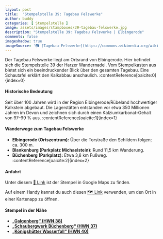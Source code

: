 ```yaml
---
layout: post
title:  "Stempelstelle 39: Tagebau Felswerke"
author: buddy
categories: [ Stempelstelle ]
image: assets/images/stampboxes/39-tagebau-felswerke.jpg
description: "Stempelstelle 39: Tagebau Felswerke | Elbingerode"
comments: false
imageshadow: true
imageSource: '📷 [Tagebau Felswerke](https://commons.wikimedia.org/wiki/File:Tagebau_Felswerke.jpg) von <a href="//commons.wikimedia.org/wiki/User:B.Thomas95" title="User:B.Thomas95">Thomas Binder</a> unter Lizenz [CC BY-SA 4.0](https://creativecommons.org/licenses/by-sa/4.0)'
---
```


Der Tagebau Felswerke liegt am Ortsrand von Elbingerode. Hier befindet sich die Stempelstelle 39 der Harzer Wandernadel. Vom Stempelkasten aus bietet sich ein beeindruckender Blick über den gesamten Tagebau. Eine Schautafel erklärt den Kalkabbau anschaulich. :contentReference[oaicite:0]{index=0}

#### Historische Bedeutung

Seit über 100 Jahren wird in der Region Elbingerode/Rübeland hochwertiger Kalkstein abgebaut. Die Lagerstätten entstanden vor etwa 350 Millionen Jahren im Devon und zeichnen sich durch einen Kalziumkarbonat-Gehalt von 97–99 % aus. :contentReference[oaicite:1]{index=1}

#### Wanderwege zum Tagebau Felswerke

- **Elbingerode (Ortszentrum):** Über die Torstraße den Schildern folgen; ca. 300 m.
- **Blankenburg (Parkplatz Michaelstein):** Rund 11,5 km Wanderung.
- **Büchenberg (Parkplatz):** Etwa 3,8 km Fußweg. :contentReference[oaicite:2]{index=2}

#### Anfahrt

Unter diesem [📍 Link](https://www.google.com/maps/dir/?api=1&origin=&destination=51.75997%2C%2010.80184) ist der Stempel in Google Maps zu finden.

<div class="android-only">
  Auf einem Handy kannst du auch diesen 
  <a href="geo:51.75997,10.80184">🗺️ Link</a> 
  verwenden, um den Ort in einer Kartenapp zu öffnen.
  <p></p>
</div>

#### Stempel in der Nähe

- [**„Galgenberg“ (HWN 38)**](/stempelstelle-38-galgenberg)
- [**„Schaubergwerk Büchenberg“ (HWN 37)**](/stempelstelle-37-schaubergwerk-buechenberg)
- [**„Königshütter Wasserfall“ (HWN 40)**](/stempelstelle-40-koenigshuetter-wasserfall)
